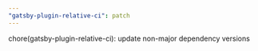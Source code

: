 ```yaml
---
"gatsby-plugin-relative-ci": patch
---
```


chore(gatsby-plugin-relative-ci): update non-major dependency versions
